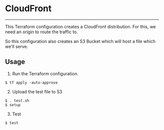 # CloudFront
---

This Terraform configuration creates a CloudFront distribution.
For this, we need an origin to route the traffic to.

So this configuration also creates an S3 Bucket which will host a file which we'll serve.

## Usage

1. Run the Terraform configuration.
```
$ tf apply -auto-approve
```

2. Upload the test file to S3
```
$ . test.sh
$ setup
```

3. Test
```
$ test
```
